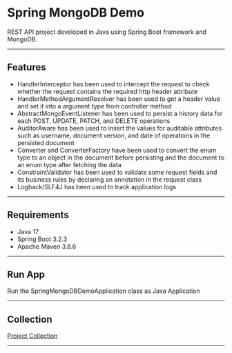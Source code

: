 # Spring MongoDB Demo
REST API project developed in Java using Spring Boot framework and MongoDB.

----------

## Features
- HandlerInterceptor has been used to intercept the request to check whether the request contains the required http header attribute  
- HandlerMethodArgumentResolver has been used to get a header value and set it into a argument type from controller method
- AbstractMongoEventListener has been used to persist a history data for each POST, UPDATE, PATCH, and DELETE operations
- AuditorAware has been used to insert the values for auditable attributes such as username, document version, and date of operations in the persisted document
- Converter and ConverterFactory have been used to convert the enum type to an object in the document before persisting and the document to an enum type after fetching the data
- ConstraintValidator has been used to validate some request fields and its business rules by declaring an annotation in the request class
- Logback/SLF4J has been used to track application logs

----------

## Requirements
- Java 17
- Spring Boot 3.2.3
- Apache Maven 3.8.6

----------

## Run App
Run the SpringMongoDBDemoApplication class as Java Application

----------

## Collection
[Project Collection][1]

----------

[1]: https://github.com/erebelo/spring-mongodb-demo/tree/develop/collection